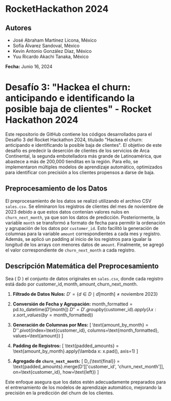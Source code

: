 # RocketHackathon 2024

## Autores
- José Abraham Martínez Licona, México
- Sofía Álvarez Sandoval, México
- Kevin Antonio González Díaz, México
- Yuu Ricardo Akachi Tanaka, México 

**Fecha:** Junio 16, 2024

# Desafío 3: "Hackea el churn: anticipando e identificando la posible baja de clientes" - Rocket Hackathon 2024

Este repositorio de GitHub contiene los códigos desarrollados para el Desafío 3 del Rocket Hackathon 2024, titulado "Hackea el churn: anticipando e identificando la posible baja de clientes". El objetivo de este desafío es predecir la deserción de clientes de los servicios de Arca Continental, la segunda embotelladora más grande de Latinoamérica, que abastece a más de 200,000 tienditas en la región. Para ello, se implementaron múltiples modelos de aprendizaje automático, optimizados para identificar con precisión a los clientes propensos a darse de baja.

## Preprocesamiento de los Datos

El preprocesamiento de los datos se realizó utilizando el archivo CSV `sales.csv`. Se eliminaron los registros de clientes del mes de noviembre de 2023 debido a que estos datos contenían valores nulos en `churn_next_month`, ya que son los datos de predicción. Posteriormente, la variable `month` se transformó a formato de fecha para permitir la ordenación y agrupación de los datos por `customer_id`. Esto facilitó la generación de columnas para la variable `amount` correspondientes a cada mes y registro. Además, se aplicó un padding al inicio de los registros para igualar la longitud de los arrays con menores datos de `amount`. Finalmente, se agregó el valor correspondiente de `churn_next_month` a cada registro.

## Descripción Matemática del Preprocesamiento

Sea \( D \) el conjunto de datos originales en `sales.csv`, donde cada registro está dado por ${ \text{customer_id}, \text{month}, \text{amount}, \text{churn_next_month} }$. 

1. **Filtrado de Datos Nulos:**
  $D' = \{ d \in D \mid d[\text{month}] \neq \text{noviembre 2023} \}$

2. **Conversión de Fecha y Agrupación:**
    $`\text{month\_formatted} = \text{pd.to\_datetime}(D'[\text{month}])`$
   $D'' = D'.groupby(\text{customer\_id}).apply(\lambda x: x.sort\_values(by=\text{month\_formatted}))$

3. **Generación de Columnas por Mes:**
   \[
   \text{amount\_by\_month} = D''.pivot(index=\text{customer_id}, columns=\text{month\_formatted}, values=\text{amount})
   \]

4. **Padding de Registros:**
   \[
   \text{padded\_amounts} = \text{amount\_by\_month}.apply(\lambda x: x.pad(), axis=1)
   \]

5. **Agregado de `churn_next_month`:**
   \[
   D_{\text{final}} = \text{padded\_amounts}.merge(D'[['customer_id', 'churn_next_month']], on=\text{customer_id}, how=\text{left})
   \]

Este enfoque asegura que los datos estén adecuadamente preparados para el entrenamiento de los modelos de aprendizaje automático, mejorando la precisión en la predicción del churn de los clientes.
